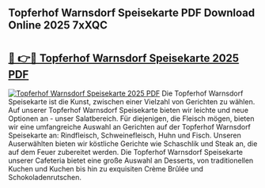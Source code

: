 ## Topferhof Warnsdorf Speisekarte PDF Download Online 2025 7xXQC

# <h2><a href="http://gc8z8o4.nevu.top/?p=Topferhof+Warnsdorf+Speisekarte">🔗 👉🔴 Topferhof Warnsdorf Speisekarte 2025 PDF</a></h2>

[![Topferhof Warnsdorf Speisekarte 2025 PDF](https://i.imgur.com/dBaPXMq.png)](http://gc8z8o4.nevu.top/?p=Topferhof+Warnsdorf+Speisekarte)
Die Topferhof Warnsdorf Speisekarte ist die Kunst, zwischen einer Vielzahl von Gerichten zu wählen. Auf unserer Topferhof Warnsdorf Speisekarte bieten wir leichte und neue Optionen an - unser Salatbereich. Für diejenigen, die Fleisch mögen, bieten wir eine umfangreiche Auswahl an Gerichten auf der Topferhof Warnsdorf Speisekarte an: Rindfleisch, Schweinefleisch, Huhn und Fisch. Unseren Auserwählten bieten wir köstliche Gerichte wie Schaschlik und Steak an, die auf dem Feuer zubereitet werden. Die Topferhof Warnsdorf Speisekarte unserer Cafeteria bietet eine große Auswahl an Desserts, von traditionellen Kuchen und Kuchen bis hin zu exquisiten Crème Brûlée und Schokoladenrutschen.
